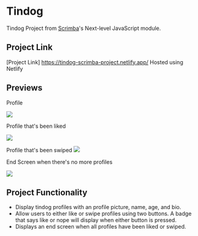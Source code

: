 # Tindog

Tindog Project from [Scrimba](https://scrimba.com/learn/frontend)'s Next-level JavaScript module.

## Project Link

[Project Link] https://tindog-scrimba-project.netlify.app/ Hosted using Netlify 

## Previews

Profile

<img src="./images/dog1.png">

Profile that's been liked

<img src="./images/dog2.png">

Profile that's been swiped
<img src="./images/dog3.png">

End Screen when there's no more profiles 

<img src="./images/dog4.png">

## Project Functionality

- Display tindog profiles with an profile picture, name, age, and bio.
- Allow users to either like or swipe profiles using two buttons. A badge that says like or nope will display when either button is pressed.
- Displays an end screen when all profiles have been liked or swiped. 
